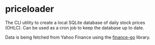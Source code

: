 # priceloader

The CLI utility to create a local SQLite database of daily stock prices (OHLC). Can be used as a cron job to keep the database up to date.

Data is being fetched from Yahoo Finance using the [finance-go](github.com/piquette/finance-go) library.
